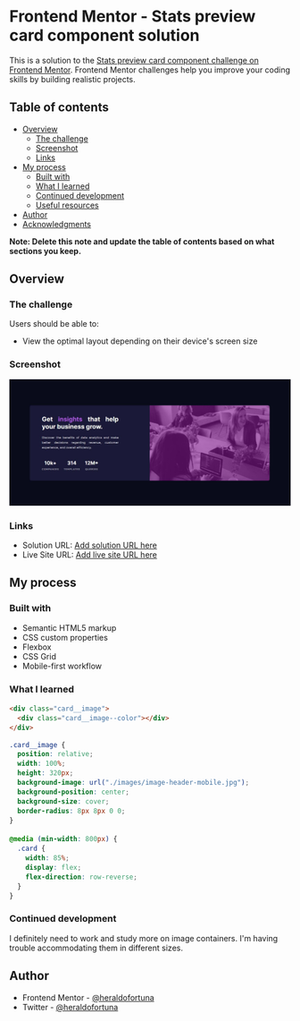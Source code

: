 # Frontend Mentor - Stats preview card component solution

This is a solution to the [Stats preview card component challenge on Frontend Mentor](https://www.frontendmentor.io/challenges/stats-preview-card-component-8JqbgoU62). Frontend Mentor challenges help you improve your coding skills by building realistic projects.

## Table of contents

- [Overview](#overview)
  - [The challenge](#the-challenge)
  - [Screenshot](#screenshot)
  - [Links](#links)
- [My process](#my-process)
  - [Built with](#built-with)
  - [What I learned](#what-i-learned)
  - [Continued development](#continued-development)
  - [Useful resources](#useful-resources)
- [Author](#author)
- [Acknowledgments](#acknowledgments)

**Note: Delete this note and update the table of contents based on what sections you keep.**

## Overview

### The challenge

Users should be able to:

- View the optimal layout depending on their device's screen size

### Screenshot

![](./images/screenshot.JPG)

### Links

- Solution URL: [Add solution URL here](https://github.com/heraldofortuna/stats-preview-card-component-main)
- Live Site URL: [Add live site URL here](https://heraldofortuna.github.io/stats-preview-card-component-main/)

## My process

### Built with

- Semantic HTML5 markup
- CSS custom properties
- Flexbox
- CSS Grid
- Mobile-first workflow

### What I learned

```html
<div class="card__image">
  <div class="card__image--color"></div>
</div>
```

```css
.card__image {
  position: relative;
  width: 100%;
  height: 320px;
  background-image: url("./images/image-header-mobile.jpg");
  background-position: center;
  background-size: cover;
  border-radius: 8px 8px 0 0;
}

@media (min-width: 800px) {
  .card {
    width: 85%;
    display: flex;
    flex-direction: row-reverse;
  }
}
```

### Continued development

I definitely need to work and study more on image containers. I'm having trouble accommodating them in different sizes.

## Author

- Frontend Mentor - [@heraldofortuna](https://www.frontendmentor.io/profile/heraldofortuna)
- Twitter - [@heraldofortuna](https://twitter.com/heraldofortuna)
